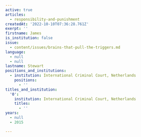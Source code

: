 ```yaml
---
active: true
articles:
  - responsibility-and-punishment
createdAt: '2022-10-10T07:36:28.761Z'
exerpt: ''
firstname: James
is_institution: false
issue:
  - content/issues/brains-that-pull-the-triggers.md
language:
  - null
  - null
lastname: Stewart
positions_and_institutions:
  - institution: International Criminal Court, Netherlands
    positions:
      - ''
titles_and_institution:
  '0':
    institution: International Criminal Court, Netherlands
    titles:
      - ''
years:
  - null
  - 2015

---
```

